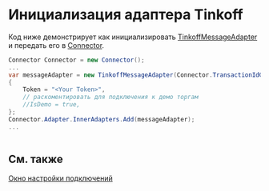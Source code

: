 # Инициализация адаптера Tinkoff

Код ниже демонстрирует как инициализировать [TinkoffMessageAdapter](xref:StockSharp.Tinkoff.TinkoffMessageAdapter) и передать его в [Connector](xref:StockSharp.Algo.Connector).

```cs
Connector Connector = new Connector();				
...				
var messageAdapter = new TinkoffMessageAdapter(Connector.TransactionIdGenerator)
{
	Token = "<Your Token>",
	// раскоментировать для подключения к демо торгам
	//IsDemo = true,
};
Connector.Adapter.InnerAdapters.Add(messageAdapter);
...	
							
```

## См. также

[Окно настройки подключений](../../../graphical_user_interface/connection_settings_window.md)
